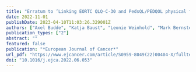 ```yaml
---
title: "Erratum to ‘Linking EORTC QLQ-C-30 and PedsQL/PEDQOL physical functioning scores in patients with osteosarcoma’ [Eur J Cancer 170 (2022) 209-235]"
date: 2022-11-01
publishDate: 2023-04-10T11:03:26.329001Z
authors: ["Axel Budde", "Katja Baust", "Leonie Weinhold", "Mark Bernstein", "Stefan Bielack", "Catharina Dhooge", "Lars Hjorth", "Katherine A. Janeway", "Meriel Jenney", "Mark D. Krailo", "Neyssa Marina", "Rajaram Nagarajan", "Sigbjørn Smeland", "Matthew R. Sydes", "Patricia De Vos", "Jeremy Whelan", "Andreas Wiener", "Gabriele Calaminus", "Matthias Schmid"]
publication_types: ["2"]
abstract: ""
featured: false
publication: "*European Journal of Cancer*"
url_pdf: "https://www.ejcancer.com/article/S0959-8049(22)00404-X/fulltext"
doi: "10.1016/j.ejca.2022.06.053"
---
```


